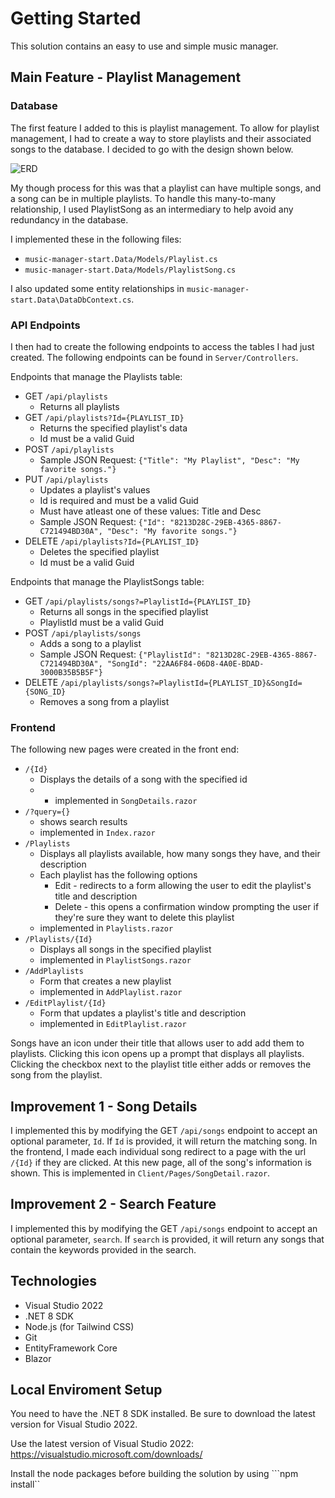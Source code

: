 # Getting Started #

This solution contains an easy to use and simple music manager.

## Main Feature - Playlist Management
### Database
The first feature I added to this is playlist management. To allow for
playlist management, I had to create a way to store playlists and their
associated songs to the database. I decided to go with the design shown
below.

![ERD](https://i.imgur.com/wrWHQ0X.png)

My though process for this was that a playlist can have multiple songs,
and a song can be in multiple playlists. To handle this many-to-many
relationship, I used PlaylistSong as an intermediary to help avoid
any redundancy in the database.

I implemented these in the following files:
- `music-manager-start.Data/Models/Playlist.cs`
- `music-manager-start.Data/Models/PlaylistSong.cs`

I also updated some entity relationships in `music-manager-start.Data\DataDbContext.cs`.

### API Endpoints
I then had to create the following endpoints to access the tables I had just created.
The following endpoints can be found in `Server/Controllers`.

Endpoints that manage the Playlists table:
- GET `/api/playlists`
    - Returns all playlists
- GET `/api/playlists?Id={PLAYLIST_ID}` 
    - Returns the specified playlist's data
    - Id must be a valid Guid
- POST `/api/playlists`
    - Sample JSON Request: `{"Title": "My Playlist", "Desc": "My favorite songs."}`
- PUT `/api/playlists` 
    - Updates a playlist's values
    - Id is required and must be a valid Guid
    - Must have atleast one of these values: Title and Desc
    - Sample JSON Request: `{"Id": "8213D28C-29EB-4365-8867-C721494BD30A", "Desc": "My favorite songs."}`
- DELETE `/api/playlists?Id={PLAYLIST_ID}`
    - Deletes the specified playlist
    - Id must be a valid Guid

Endpoints that manage the PlaylistSongs table:
- GET `/api/playlists/songs?=PlaylistId={PLAYLIST_ID}`
    - Returns all songs in the specified playlist
    - PlaylistId must be a valid Guid
- POST `/api/playlists/songs`
    - Adds a song to a playlist
    - Sample JSON Request: `{"PlaylistId": "8213D28C-29EB-4365-8867-C721494BD30A", "SongId": "22AA6F84-06D8-4A0E-BDAD-3000B35B5B5F"}`
- DELETE `/api/playlists/songs?=PlaylistId={PLAYLIST_ID}&SongId={SONG_ID}`
    - Removes a song from a playlist

### Frontend
The following new pages were created in the front end:
- `/{Id}`
    - Displays the details of a song with the specified id
    - - implemented in `SongDetails.razor`
- `/?query={}`
    - shows search results
    - implemented in `Index.razor`
- `/Playlists`
    - Displays all playlists available, how many songs they have,
    and their description
    - Each playlist has the following options
        - Edit - redirects to a form allowing the user to edit the playlist's title and description
        - Delete - this opens a confirmation window prompting the user 
        if they're sure they want to delete this playlist
    - implemented in `Playlists.razor`
- `/Playlists/{Id}`
    - Displays all songs in the specified playlist
    - implemented in `PlaylistSongs.razor`
- `/AddPlaylists`
    - Form that creates a new playlist
    - implemented in `AddPlaylist.razor`
- `/EditPlaylist/{Id}`
    - Form that updates a playlist's title and description
    - implemented in `EditPlaylist.razor`

Songs have an icon under their title that allows user to add add them to
playlists. Clicking this icon opens up a prompt that displays all playlists.
Clicking the checkbox next to the playlist title either adds or removes the
song from the playlist.

## Improvement 1 - Song Details
I implemented this by modifying the GET `/api/songs` endpoint to accept an
optional parameter, `Id`. If `Id` is provided, it will return the matching
song. In the frontend, I made each individual song redirect to a page with
the url `/{Id}` if they are clicked. At this new page, all of the song's
information is shown. This is implemented in `Client/Pages/SongDetail.razor`.

## Improvement 2 - Search Feature
I implemented this by modifying the GET `/api/songs` endpoint to accept an
optional parameter, `search`. If `search` is provided, it will return any
songs that contain the keywords provided in the search.

## Technologies
- Visual Studio 2022 
- .NET 8 SDK
- Node.js (for Tailwind CSS)
- Git
- EntityFramework Core 
- Blazor


## Local Enviroment Setup
You need to have the .NET 8 SDK installed. Be sure to download the latest version for Visual Studio 2022.

Use the latest version of Visual Studio 2022: https://visualstudio.microsoft.com/downloads/

Install the node packages before building the solution by using ```npm install``



